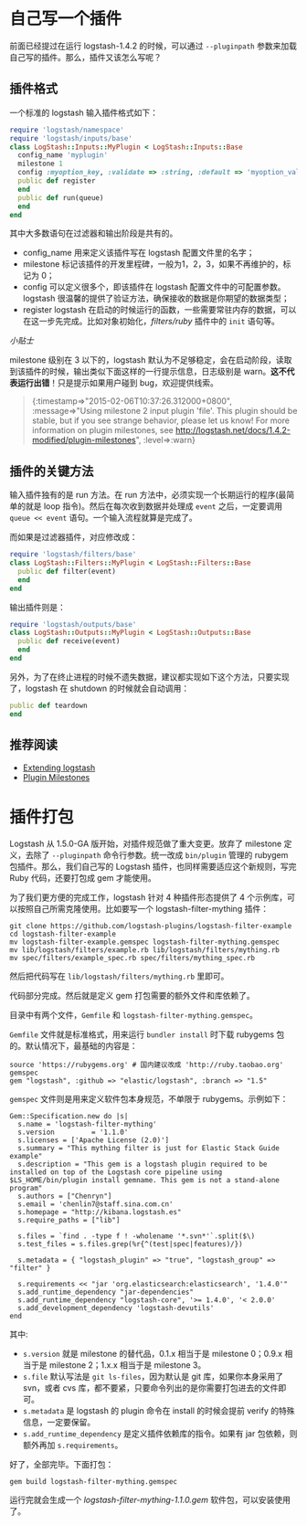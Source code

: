 # 自己写一个插件

前面已经提过在运行 logstash-1.4.2 的时候，可以通过 `--pluginpath` 参数来加载自己写的插件。那么，插件又该怎么写呢？

## 插件格式

一个标准的 logstash 输入插件格式如下：

```ruby
require 'logstash/namespace'
require 'logstash/inputs/base'
class LogStash::Inputs::MyPlugin < LogStash::Inputs::Base
  config_name 'myplugin'
  milestone 1
  config :myoption_key, :validate => :string, :default => 'myoption_value'
  public def register
  end
  public def run(queue)
  end
end
```

其中大多数语句在过滤器和输出阶段是共有的。

* config_name 用来定义该插件写在 logstash 配置文件里的名字；
* milestone 标记该插件的开发里程碑，一般为1，2，3，如果不再维护的，标记为 0；
* config 可以定义很多个，即该插件在 logstash 配置文件中的可配置参数。logstash 很温馨的提供了验证方法，确保接收的数据是你期望的数据类型；
* register logstash 在启动的时候运行的函数，一些需要常驻内存的数据，可以在这一步先完成。比如对象初始化，*filters/ruby* 插件中的 `init` 语句等。

*小贴士*

milestone 级别在 3 以下的，logstash 默认为不足够稳定，会在启动阶段，读取到该插件的时候，输出类似下面这样的一行提示信息，日志级别是 warn。**这不代表运行出错**！只是提示如果用户碰到 bug，欢迎提供线索。

> {:timestamp=>"2015-02-06T10:37:26.312000+0800", :message=>"Using milestone 2 input plugin 'file'. This plugin should be stable, but if you see strange behavior, please let us know! For more information on plugin milestones, see http://logstash.net/docs/1.4.2-modified/plugin-milestones", :level=>:warn}

## 插件的关键方法

输入插件独有的是 run 方法。在 run 方法中，必须实现一个长期运行的程序(最简单的就是 loop 指令)。然后在每次收到数据并处理成 `event` 之后，一定要调用 `queue << event` 语句。一个输入流程就算是完成了。

而如果是过滤器插件，对应修改成：

```ruby
require 'logstash/filters/base'
class LogStash::Filters::MyPlugin < LogStash::Filters::Base
  public def filter(event)
  end
end
```

输出插件则是：

```ruby
require 'logstash/outputs/base'
class LogStash::Outputs::MyPlugin < LogStash::Outputs::Base
  public def receive(event)
  end
end
```

另外，为了在终止进程的时候不遗失数据，建议都实现如下这个方法，只要实现了，logstash 在 shutdown 的时候就会自动调用：

```ruby
public def teardown
end
```

## 推荐阅读

* [Extending logstash](http://logstash.net/docs/1.4.2/extending/)
* [Plugin Milestones](http://logstash.net/docs/1.4.2/plugin-milestones)

# 插件打包

Logstash 从 1.5.0-GA 版开始，对插件规范做了重大变更。放弃了 milestone 定义，去除了 `--pluginpath` 命令行参数。统一改成 `bin/plugin` 管理的 rubygem 包插件。那么，我们自己写的 Logstash 插件，也同样需要适应这个新规则，写完 Ruby 代码，还要打包成 gem 才能使用。

为了我们更方便的完成工作，logstash 针对 4 种插件形态提供了 4 个示例库，可以按照自己所需克隆使用。比如要写一个 logstash-filter-mything 插件：

```
git clone https://github.com/logstash-plugins/logstash-filter-example
cd logstash-filter-example
mv logstash-filter-example.gemspec logstash-filter-mything.gemspec
mv lib/logstash/filters/example.rb lib/logstash/filters/mything.rb
mv spec/filters/example_spec.rb spec/filters/mything_spec.rb
```

然后把代码写在 `lib/logstash/filters/mything.rb` 里即可。

代码部分完成。然后就是定义 gem 打包需要的额外文件和库依赖了。

目录中有两个文件，`Gemfile` 和 `logstash-filter-mything.gemspec`。

`Gemfile` 文件就是标准格式，用来运行 `bundler install` 时下载 rubygems 包的。默认情况下，最基础的内容是：

```
source 'https://rubygems.org' # 国内建议改成 'http://ruby.taobao.org'
gemspec
gem "logstash", :github => "elastic/logstash", :branch => "1.5"
```

`gemspec` 文件则是用来定义软件包本身规范，不单限于 rubygems。示例如下：

```
Gem::Specification.new do |s|
  s.name = 'logstash-filter-mything'
  s.version         = '1.1.0'
  s.licenses = ['Apache License (2.0)']
  s.summary = "This mything filter is just for Elastic Stack Guide example"
  s.description = "This gem is a logstash plugin required to be installed on top of the Logstash core pipeline using $LS_HOME/bin/plugin install gemname. This gem is not a stand-alone program"
  s.authors = ["Chenryn"]
  s.email = 'chenlin7@staff.sina.com.cn'
  s.homepage = "http://kibana.logstash.es"
  s.require_paths = ["lib"]

  s.files = `find . -type f ! -wholename '*.svn*'`.split($\)
  s.test_files = s.files.grep(%r{^(test|spec|features)/})

  s.metadata = { "logstash_plugin" => "true", "logstash_group" => "filter" }

  s.requirements << "jar 'org.elasticsearch:elasticsearch', '1.4.0'"
  s.add_runtime_dependency "jar-dependencies"
  s.add_runtime_dependency "logstash-core", '>= 1.4.0', '< 2.0.0'
  s.add_development_dependency 'logstash-devutils'
end
```

其中:

* `s.version` 就是 milestone 的替代品，0.1.x 相当于是 milestone 0；0.9.x 相当于是 milestone 2；1.x.x 相当于是 milestone 3。
* `s.file` 默认写法是 `git ls-files`，因为默认是 git 库，如果你本身采用了 svn，或者 cvs 库，都不要紧，只要命令列出的是你需要打包进去的文件即可。
* `s.metadata` 是 logstash 的 plugin 命令在 install 的时候会提前 verify 的特殊信息，一定要保留。
* `s.add_runtime_dependency` 是定义插件依赖库的指令。如果有 jar 包依赖，则额外再加 `s.requirements`。

好了，全部完毕。下面打包：

```
gem build logstash-filter-mything.gemspec
```

运行完就会生成一个 *logstash-filter-mything-1.1.0.gem* 软件包，可以安装使用了。
